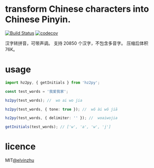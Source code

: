 # transform Chinese characters into Chinese Pinyin.

[![Build Status](https://travis-ci.org/elvinzhu/hz2py.svg?branch=master)](https://travis-ci.org/elvinzhu/hz2py)
[![codecov](https://codecov.io/gh/elvinzhu/hz2py/branch/master/graph/badge.svg?v=1)](https://codecov.io/gh/elvinzhu/hz2py)

汉字转拼音，可带声调。 支持 20850 个汉字，不包含多音字。 压缩后体积 76K。

# usage

```ts
import hz2py, { getInitials } from 'hz2py';

const test_words = '我爱我家';

hz2py(test_words); //  wo ai wo jia

hz2py(test_words, { tone: true }); //  wǒ ài wǒ jiā

hz2py(test_words, { delimiter: '' }); //  woaiwojia

getInitials(test_words); // ['w', 'a', 'w', 'j']
```

# licence

MIT[@elvinzhu](https://github.com/elvinzhu)
